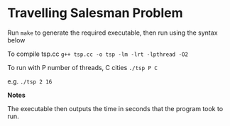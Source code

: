 Travelling Salesman Problem
===========================

Run ```make``` to generate the required executable, then run using the syntax below

To compile tsp.cc
    ```g++ tsp.cc -o tsp -lm -lrt -lpthread -O2```
  
To run with P number of threads, C cities
    ```./tsp P C```

e.g.
    ```./tsp 2 16```

**Notes**

The executable then outputs the time in seconds that the program took to run.
